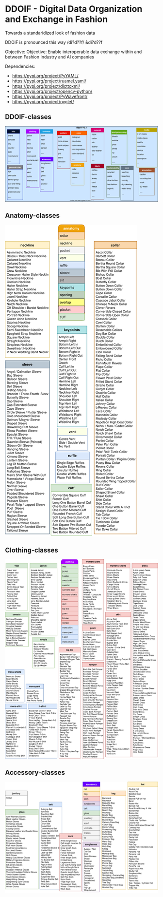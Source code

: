 # DDOIF - Digital Data Organization and Exchange in Fashion

Towards a standaridized look of fashion data

DDOIF is pronounced this way /di?d??f/  &di?d??f

Objective:
Objective: Enable interoperable data exchange within and between Fashion Industry and AI companies

Dependencies:
- https://pypi.org/project/PyYAML/
- https://pypi.org/project/ruamel.yaml/
- https://pypi.org/project/dicttoxml/
- https://pypi.org/project/opencv-python/
- https://pypi.org/project/PyWavefront/
- https://pypi.org/project/pyglet/

## DDOIF-classes
![DDOIF-classes](https://github.com/morawi/ddoif/blob/master/figures/ddoif.svg)

## Anatomy-classes
![Anatomy-classes](https://github.com/morawi/ddoif/blob/master/figures/anatomy.svg)

## Clothing-classes
![Clothing-classes](https://github.com/morawi/ddoif/blob/master/figures/clothing_classes.svg)

## Accessory-classes
![Accessory-classes](https://github.com/morawi/ddoif/blob/master/figures/accessory_class.svg)





